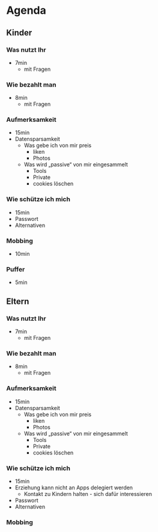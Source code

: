 # Agenda  
  
## Kinder  
  
### Was nutzt Ihr  
  
* 7min  
	* mit Fragen  
  
### Wie bezahlt man  
  
* 8min  
	* mit Fragen  
  
### Aufmerksamkeit  
  
* 15min  
* Datensparsamkeit  
	* Was gebe ich von mir preis  
		* liken  
		* Photos  
	* Was wird „passive“ von mir eingesammelt  
		* Tools  
		* Private  
		* cookies löschen  
  
### Wie schütze ich mich  
  
* 15min  
* Passwort  
* Alternativen  
  
### Mobbing  
  
* 10min  
  
### Puffer  
  
* 5min  
  
## Eltern  
  
### Was nutzt Ihr  
  
* 7min  
	* mit Fragen  
  
### Wie bezahlt man  
  
* 8min  
	* mit Fragen  
  
### Aufmerksamkeit  
  
* 15min  
* Datensparsamkeit  
	* Was gebe ich von mir preis  
		* liken  
		* Photos  
	* Was wird „passive“ von mir eingesammelt  
		* Tools  
		* Private  
		* cookies löschen  
  
### Wie schütze ich mich  
  
* 15min  
* Erziehung kann nicht an Apps delegiert werden  
	* Kontakt zu Kindern halten - sich dafür interessieren  
* Passwort  
* Alternativen  
  
### Mobbing  
  

